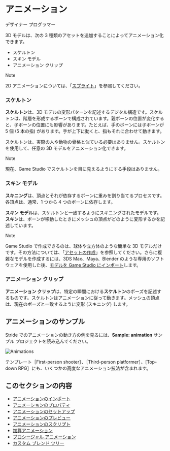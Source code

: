 # アニメーション

<span class="label label-doc-audience">デザイナー</span>
<span class="label label-doc-audience">プログラマー</span>

3D モデルは、次の 3 種類のアセットを追加することによってアニメーション化できます。

* スケルトン
* スキン モデル
* アニメーション クリップ

>[!NOTE]
>2D アニメーションについては、「[スプライト](../sprites/index.md)」を参照してください。

### スケルトン

**スケルトン**は、3D モデルの変形パターンを記述するデジタル構造です。スケルトンは、階層を形成するボーンで構成されています。親ボーンの位置が変化すると、子ボーンの位置にも影響があります。たとえば、手のボーンには子ボーンが 5 個 (5 本の指) があります。手が上下に動くと、指もそれに合わせて動きます。

スケルトンは、実際の人や動物の骨格と似ている必要はありません。スケルトンを使用して、任意の 3D モデルをアニメーション化できます。

>[!NOTE]
>現在、Game Studio でスケルトンを目に見えるようにする手段はありません。

### スキン モデル

**スキニング**は、頂点とそれが依存するボーンに重みを割り当てるプロセスです。各頂点は、通常、1 つから 4 つのボーンに依存します。

**スキン モデル**は、スケルトンと一致するようにスキニングされたモデルです。**スキン**は、ボーンが移動したときにメッシュの頂点がどのように変形するかを記述しています。

>[!NOTE]
>Game Studio で作成できるのは、球体や立方体のような簡単な 3D モデルだけです。その方法については、「[アセットの作成](../game-studio/create-assets.md)」を参照してください。さらに複雑なモデルを作成するには、3DS Max、Maya、Blender のような専用のソフトウェアを使用した後、[モデルを Game Studio にインポート](import-animations.md)します。

### アニメーション クリップ

**アニメーション クリップ**は、特定の瞬間における**スケルトン**のポーズを記述するものです。スケルトンはアニメーションに従って動きます。メッシュの頂点は、現在のポーズと一致するように変形 (スキニング) します。

## アニメーションのサンプル

Stride でのアニメーションの動き方の例を見るには、**Sample: animation** サンプル プロジェクトを読み込んでください。

![Animations](media/animations-index1.png)

テンプレート［First-person shooter］、［Third-person platformer］、[Top-down RPG］にも、いくつかの高度なアニメーション技法が含まれます。

## このセクションの内容

* [アニメーションのインポート](import-animations.md)
* [アニメーションのプロパティ](animation-properties.md)
* [アニメーションのセットアップ](set-up-animations.md)
* [アニメーションのプレビュー](preview-animations.md)
* [アニメーションのスクリプト](animation-scripts.md)
* [加算アニメーション](additive-animation.md)
* [プロシージャル アニメーション](procedural-animation.md)
* [カスタム ブレンド ツリー](custom-blend-trees.md)
